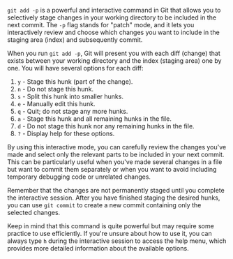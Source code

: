 `git add -p` is a powerful and interactive command in Git that allows you to selectively stage changes in your working directory to be included in the next commit. The `-p` flag stands for "patch" mode, and it lets you interactively review and choose which changes you want to include in the staging area (index) and subsequently commit.

When you run `git add -p`, Git will present you with each diff (change) that exists between your working directory and the index (staging area) one by one. You will have several options for each diff:

1. `y` - Stage this hunk (part of the change).
2. `n` - Do not stage this hunk.
3. `s` - Split this hunk into smaller hunks.
4. `e` - Manually edit this hunk.
5. `q` - Quit; do not stage any more hunks.
6. `a` - Stage this hunk and all remaining hunks in the file.
7. `d` - Do not stage this hunk nor any remaining hunks in the file.
8. `?` - Display help for these options.

By using this interactive mode, you can carefully review the changes you've made and select only the relevant parts to be included in your next commit. This can be particularly useful when you've made several changes in a file but want to commit them separately or when you want to avoid including temporary debugging code or unrelated changes.

Remember that the changes are not permanently staged until you complete the interactive session. After you have finished staging the desired hunks, you can use `git commit` to create a new commit containing only the selected changes.

Keep in mind that this command is quite powerful but may require some practice to use efficiently. If you're unsure about how to use it, you can always type `h` during the interactive session to access the help menu, which provides more detailed information about the available options.
